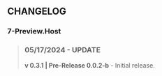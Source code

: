 
## CHANGELOG

### 7-Preview.Host 

>### 05/17/2024 - UPDATE
> **v 0.3.1 | Pre-Release 0.0.2-b** - Initial release.